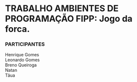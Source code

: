 # TRABALHO AMBIENTES DE PROGRAMAÇÃO FIPP: Jogo da forca.

### PARTICIPANTES
Henrique Gomes <br/>
Leonardo Gomes <br/>
Breno Queiroga <br/>
Natan <br/>
Tãua <br/>

